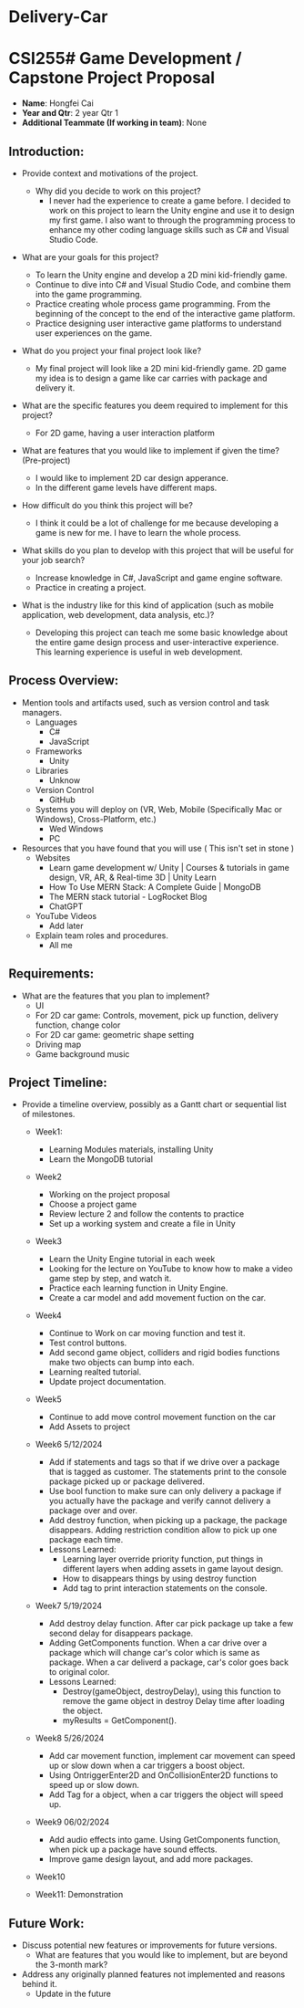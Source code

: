 # Delivery-Car
# CSI255# Game Development / Capstone Project Proposal
- **Name**: Hongfei Cai
- **Year and Qtr**: 2 year Qtr 1
- **Additional Teammate (If working in team)**: None

## Introduction:
- Provide context and motivations of the project.
    - Why did you decide to work on this project?
      - I never had the experience to create a game before. I decided to work on this project to learn the Unity engine and use it to design my first game. I also want to through the programming process to enhance my other coding language skills such as C# and Visual Studio Code. 
       
- What are your goals for this project?
  - To learn the Unity engine and develop a 2D mini kid-friendly game.
  - Continue to dive into C# and Visual Studio Code, and combine them into the game programming.
  - Practice creating whole process game programming. From the beginning of the concept to the end of the interactive game platform.
  - Practice designing user interactive game platforms to understand user experiences on the game.   
    
- What do you project your final project look like?
  - My final project will look like a 2D mini kid-friendly game. 2D game my idea is to design a game like car carries with package and delivery it. 
	 
- What are the specific features you deem required to implement for this project?
   - For 2D game, having a user interaction platform
       
- What are features that you would like to implement if given the time? (Pre-project)
  - I would like to implement 2D car design apperance.
  - In the different game levels have different maps.
- How difficult do you think this project will be?
  - I think it could be a lot of challenge for me because developing a game is new for me. I have to learn the whole process.
- What skills do you plan to develop with this project that will be useful for your job search?
  - Increase knowledge in C#, JavaScript and game engine software.
  - Practice in creating a project.
- What is the industry like for this kind of application (such as mobile application, web development, data analysis, etc.)?
  - Developing this project can teach me some basic knowledge about the entire game design process and user-interactive experience. This learning experience is useful in web development.

## Process Overview:
- Mention tools and artifacts used, such as version control and task managers.
  - Languages
     - C#
     - JavaScript
  - Frameworks
      - Unity
  - Libraries
      - Unknow
  - Version Control
      - GitHub
  - Systems you will deploy on (VR, Web, Mobile (Specifically Mac or Windows), Cross-Platform, etc.)
      - Wed Windows
      - PC
- Resources that you have found that you will use ( This isn't set in stone )
  - Websites
      - Learn game development w/ Unity | Courses & tutorials in game design, VR, AR, & Real-time 3D | Unity Learn
      - How To Use MERN Stack: A Complete Guide | MongoDB
      - The MERN stack tutorial - LogRocket Blog
      - ChatGPT
  - YouTube Videos
      - Add later
  - Explain team roles and procedures.
      - All me

## Requirements:
- What are the features that you plan to implement?
  - UI
  - For 2D car game: Controls, movement, pick up function, delivery function, change color
  - For 2D car game: geometric shape setting
  - Driving map 
  - Game background music

## Project Timeline:
- Provide a timeline overview, possibly as a Gantt chart or sequential list of milestones.
  - Week1:
      - Learning Modules materials, installing Unity
      - Learn the MongoDB tutorial
  - Week2
      - Working on the project proposal
      - Choose a project game
      - Review lecture 2 and follow the contents to practice
      - Set up a working system and create a file in Unity
  - Week3
      - Learn the Unity Engine tutorial in each week
      - Looking for the lecture on YouTube to know how to make a video game step by step, and watch it.
      - Practice each learning function in Unity Engine.
      - Create a car model and add movement fuction on the car.
  - Week4
      - Continue to Work on car moving function and test it.
      - Test control buttons.
      - Add second game object, colliders and rigid bodies functions make two objects can bump into each.
      - Learning realted tutorial.
      - Update project documentation.
  - Week5
      - Continue to add move control movement function on the car
      - Add Assets to project
  - Week6 5/12/2024
      - Add if statements and tags so that if we drive over a package that is tagged as customer. The statements print to the console package picked up or package 
        delivered.
      - Use bool function to make sure can only delivery a package if you actually have the package and verify cannot delivery a package over and over.
      - Add destroy function,  when picking up a package, the package disappears. Adding restriction condition allow to pick up one package each time.
    - Lessons Learned:
      - Learning layer override priority function, put things in different layers when adding assets in game layout design.
      - How to disappears things by using destroy function
      - Add tag to print interaction statements on the console.
  - Week7 5/19/2024
      - Add destroy delay function. After car pick package up take a few second delay for disappears package.
      - Adding GetComponents function. When a car drive over a package which will change car's color which is same as package. When a car deliverd a package, car's color 
        goes back to original color.
    - Lessons Learned:
      - Destroy(gameObject, destroyDelay), using this function to remove the game object in destroy Delay time after loading the object.
      - myResults = GetComponent<ComponentType>(). 
  - Week8 5/26/2024
      - Add car movement function, implement car movement can speed up or slow down when a car triggers a boost object.
      - Using OntriggerEnter2D and OnCollisionEnter2D functions to speed up or slow down.
      - Add Tag for a object, when a car triggers the object will speed up.      
  - Week9 06/02/2024
      - Add audio effects into game. Using GetComponents function, when pick up a package have sound effects.
      - Improve game design layout, and add more packages.
  - Week10
  
  - Week11: Demonstration

## Future Work:
- Discuss potential new features or improvements for future versions.
    - What are features that you would like to implement, but are beyond the 3-month mark?
- Address any originally planned features not implemented and reasons behind it.
    - Update in the future



 
